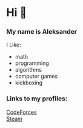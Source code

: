 # Hi 👋
### My name is Aleksander
I Like:
* math
* programming
* algorithms
* computer games
* kickboxing

### Links to my profiles:
[CodeForces](https://codeforces.com/profile/aleksy)
\
[Steam](https://steamcommunity.com/id/trueALK17/)
